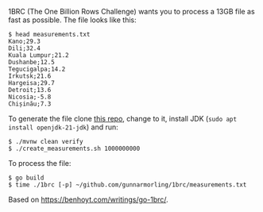1BRC (The One Billion Rows Challenge) wants you to process a 13GB file as fast as possible. The file looks like this:

```
$ head measurements.txt 
Kano;29.3
Dili;32.4
Kuala Lumpur;21.2
Dushanbe;12.5
Tegucigalpa;14.2
Irkutsk;21.6
Hargeisa;29.7
Detroit;13.6
Nicosia;-5.8
Chișinău;7.3
```

To generate the file clone [this repo](https://github.com/gunnarmorling/1brc), change to it, install JDK (`sudo apt install openjdk-21-jdk`) and run:

```
$ ./mvnw clean verify
$ ./create_measurements.sh 1000000000
```

To process the file:

```
$ go build
$ time ./1brc [-p] ~/github.com/gunnarmorling/1brc/measurements.txt
```

Based on https://benhoyt.com/writings/go-1brc/.